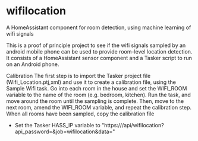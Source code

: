 # wifilocation
A HomeAssistant component for room detection, using machine learning of wifi signals

This is a proof of principle project to see if the wifi signals sampled by an android mobile phone can be used to provide room-level location detection.
It consists of a HomeAssistant sensor component and a Tasker script to run on an Android phone.

Calibration
The first step is to import the Tasker project file (Wifi_Location.ptj,xml) and use it to create a calibration file, using the Sample Wifi task. Go into each room in the house and set the WIFI_ROOM variable to the name of the room (e.g. bedroom, kitchen). Run the task, and move around the room until the sampling is complete. Then, move to the next room, amend the WIFI_ROOM variable, and repeat the calibration step. When all rooms have been sampled, copy the calibration file 

- Set the Tasker HASS_IP variable to "https://<HOME ASSITANT DOMAIN>/api/wifilocation?api_password=<PASS>&job=wifilocation&data="
  
